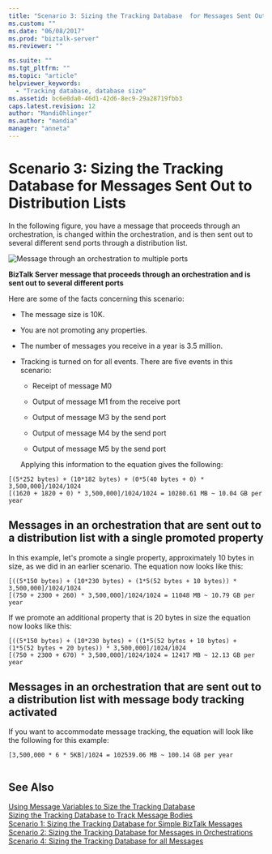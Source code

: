 ```yaml
---
title: "Scenario 3: Sizing the Tracking Database  for Messages Sent Out to Distribution Lists | Microsoft Docs"
ms.custom: ""
ms.date: "06/08/2017"
ms.prod: "biztalk-server"
ms.reviewer: ""

ms.suite: ""
ms.tgt_pltfrm: ""
ms.topic: "article"
helpviewer_keywords: 
  - "Tracking database, database size"
ms.assetid: bc6e0da0-46d1-42d6-8ec9-29a28719fbb3
caps.latest.revision: 12
author: "MandiOhlinger"
ms.author: "mandia"
manager: "anneta"
---
```

# Scenario 3: Sizing the Tracking Database  for Messages Sent Out to Distribution Lists
In the following figure, you have a message that proceeds through an orchestration, is changed within the orchestration, and is then sent out to several different send ports through a distribution list.  
  
 ![Message through an orchestration to multiple ports](../core/media/biztalk-server-message-orch-multiple-ports.gif "BizTalk_Server_message_orch_multiple_ports")  
  
 **BizTalk Server message that proceeds through an orchestration and is sent out to several different ports**  
  
 Here are some of the facts concerning this scenario:  
  
- The message size is 10K.  
  
- You are not promoting any properties.  
  
- The number of messages you receive in a year is 3.5 million.  
  
- Tracking is turned on for all events. There are five events in this scenario:  
  
  -   Receipt of message M0  
  
  -   Output of message M1 from the receive port  
  
  -   Output of message M3 by the send port  
  
  -   Output of message M4 by the send port  
  
  -   Output of message M5 by the send port  
  
  Applying this information to the equation gives the following:  
  
```  
[(5*252 bytes) + (10*182 bytes) + (0*5(40 bytes + 0) * 3,500,000]/1024/1024  
[(1620 + 1820 + 0) * 3,500,000]/1024/1024 = 10280.61 MB ~ 10.04 GB per year  
```  
  
## Messages in an orchestration that are sent out to a distribution list with a single promoted property  
 In this example, let's promote a single property, approximately 10 bytes in size, as we did in an earlier scenario. The equation now looks like this:  
  
```  
[((5*150 bytes) + (10*230 bytes) + (1*5(52 bytes + 10 bytes)) * 3,500,000]/1024/1024  
[(750 + 2300 + 260) * 3,500,000]/1024/1024 = 11048 MB ~ 10.79 GB per year  
```  
  
 If we promote an additional property that is 20 bytes in size the equation now looks like this:  
  
```  
[((5*150 bytes) + (10*230 bytes) + ((1*5(52 bytes + 10 bytes) + (1*5(52 bytes + 20 bytes)) * 3,500,000]/1024/1024  
[(750 + 2300 + 670) * 3,500,000]/1024/1024 = 12417 MB ~ 12.13 GB per year  
```  
  
## Messages in an orchestration that are sent out to a distribution list with message body tracking activated  
 If you want to accommodate message tracking, the equation will look like the following for this example:  
  
```  
[3,500,000 * 6 * 5KB]/1024 = 102539.06 MB ~ 100.14 GB per year  
  
```  
  
## See Also  
 [Using Message Variables to Size the Tracking Database](../core/using-message-variables-to-size-the-tracking-database.md)   
 [Sizing the Tracking Database to Track Message Bodies](../core/sizing-the-tracking-database-to-track-message-bodies.md)   
 [Scenario 1: Sizing the Tracking Database  for Simple BizTalk Messages](../core/scenario-1-sizing-the-tracking-database-for-simple-biztalk-messages.md)   
 [Scenario 2: Sizing the Tracking Database  for Messages in Orchestrations](../core/scenario-2-sizing-the-tracking-database-for-messages-in-orchestrations.md)   
 [Scenario 4: Sizing the Tracking Database for all Messages](../core/scenario-4-sizing-the-tracking-database-for-all-messages.md)